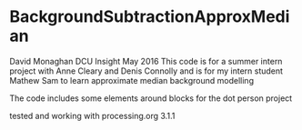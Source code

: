 # BackgroundSubtractionApproxMedian

David Monaghan DCU Insight May 2016
This code is for a summer intern project with Anne Cleary and Denis Connolly
and is for my intern student Mathew Sam to learn approximate median background modelling

The code includes some elements around blocks for the dot person project

tested and working with processing.org 3.1.1
